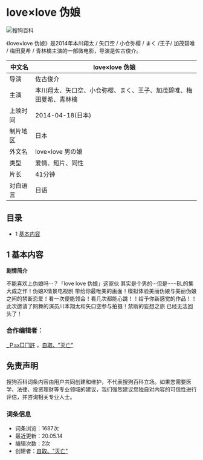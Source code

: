 # love×love 伪娘

![搜狗百科](https://search.sogoucdn.com/baike/common/logo.2e6e7ec0.svg)

《love×love 伪娘》是2014年本川翔太 / 矢口空 / 小仓弥樱 / まく /王子/ 加茂碧唯 / 梅田夏希 / 青林檎主演的一部微电影，导演是佐古俊介。

| 中文名   | love×love 伪娘              |
|----------|----------------------------|
| 导演     | 佐古俊介                   |
| 主演     | 本川翔太、矢口空、小仓弥樱、まく、王子、加茂碧唯、梅田夏希、青林檎 |
| 上映时间 | 2014-04-18(日本)          |
| 制片地区 | 日本                       |
| 外文名   | love×love 男の娘           |
| 类型     | 爱情、短片、同性           |
| 片长     | 41分钟                     |
| 对白语言 | 日语                       |

## 目录

- 1 [基本内容](#para1)

## 1 基本内容

**剧情简介**

不能喜欢上伪娘吗···？「love love 伪娘」这家伙 其实是个男的···但是······BL的集大成之作！伪娘X情景电视剧 带给你最唯美的画面！模拟体验美丽伪娘与美丽伪娘之间的禁断恋爱！看一次便能领会！看几次都能心跳！！给予你新感觉的作品！！此次邀请了网舞的演员川本翔太和矢口空参与拍摄！禁断的妄想之旅 已经无法回头了！

### 合作编辑者：

[_Ｐsx□冂許](#) ，[自取、"灭亡"](usercenter/home.v?uid=u_d22383ee67e89a1663a7485d364ff9b3 "自取、\"灭亡\"")

## 免责声明

搜狗百科词条内容由用户共同创建和维护，不代表搜狗百科立场。如果您需要医学、法律、投资理财等专业领域的建议，我们强烈建议您独自对内容的可信性进行评估，并咨询相关专业人士。

### 词条信息

-   词条浏览：1687次
-   最近更新：20.05.14
-   编辑次数：2次
-   创建者：[自取、"灭亡"](usercenter/home.v?uid=u_d22383ee67e89a1663a7485d364ff9b3 "自取、\"灭亡\"")
<!-- tcd_original_link https://baike.sogou.com/v184532644.htm -->
